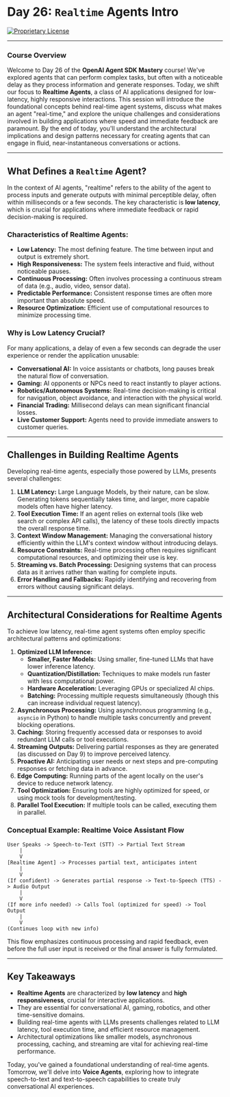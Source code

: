 # Day 26: `Realtime` Agents Intro

[![Proprietary License](https://img.shields.io/badge/license-proprietary-red.svg)](../LICENSE)

---

### **Course Overview**

Welcome to Day 26 of the **OpenAI Agent SDK Mastery** course! We've explored agents that can perform complex tasks, but often with a noticeable delay as they process information and generate responses. Today, we shift our focus to **Realtime Agents**, a class of AI applications designed for low-latency, highly responsive interactions. This session will introduce the foundational concepts behind real-time agent systems, discuss what makes an agent "real-time," and explore the unique challenges and considerations involved in building applications where speed and immediate feedback are paramount. By the end of today, you'll understand the architectural implications and design patterns necessary for creating agents that can engage in fluid, near-instantaneous conversations or actions.

---

## What Defines a `Realtime` Agent?

In the context of AI agents, "realtime" refers to the ability of the agent to process inputs and generate outputs with minimal perceptible delay, often within milliseconds or a few seconds. The key characteristic is **low latency**, which is crucial for applications where immediate feedback or rapid decision-making is required.

### Characteristics of Realtime Agents:

*   **Low Latency:** The most defining feature. The time between input and output is extremely short.
*   **High Responsiveness:** The system feels interactive and fluid, without noticeable pauses.
*   **Continuous Processing:** Often involves processing a continuous stream of data (e.g., audio, video, sensor data).
*   **Predictable Performance:** Consistent response times are often more important than absolute speed.
*   **Resource Optimization:** Efficient use of computational resources to minimize processing time.

### Why is Low Latency Crucial?

For many applications, a delay of even a few seconds can degrade the user experience or render the application unusable:

*   **Conversational AI:** In voice assistants or chatbots, long pauses break the natural flow of conversation.
*   **Gaming:** AI opponents or NPCs need to react instantly to player actions.
*   **Robotics/Autonomous Systems:** Real-time decision-making is critical for navigation, object avoidance, and interaction with the physical world.
*   **Financial Trading:** Millisecond delays can mean significant financial losses.
*   **Live Customer Support:** Agents need to provide immediate answers to customer queries.

---

## Challenges in Building Realtime Agents

Developing real-time agents, especially those powered by LLMs, presents several challenges:

1.  **LLM Latency:** Large Language Models, by their nature, can be slow. Generating tokens sequentially takes time, and larger, more capable models often have higher latency.
2.  **Tool Execution Time:** If an agent relies on external tools (like web search or complex API calls), the latency of these tools directly impacts the overall response time.
3.  **Context Window Management:** Managing the conversational history efficiently within the LLM's context window without introducing delays.
4.  **Resource Constraints:** Real-time processing often requires significant computational resources, and optimizing their use is key.
5.  **Streaming vs. Batch Processing:** Designing systems that can process data as it arrives rather than waiting for complete inputs.
6.  **Error Handling and Fallbacks:** Rapidly identifying and recovering from errors without causing significant delays.

---

## Architectural Considerations for Realtime Agents

To achieve low latency, real-time agent systems often employ specific architectural patterns and optimizations:

1.  **Optimized LLM Inference:**
    *   **Smaller, Faster Models:** Using smaller, fine-tuned LLMs that have lower inference latency.
    *   **Quantization/Distillation:** Techniques to make models run faster with less computational power.
    *   **Hardware Acceleration:** Leveraging GPUs or specialized AI chips.
    *   **Batching:** Processing multiple requests simultaneously (though this can increase individual request latency).
2.  **Asynchronous Processing:** Using asynchronous programming (e.g., `asyncio` in Python) to handle multiple tasks concurrently and prevent blocking operations.
3.  **Caching:** Storing frequently accessed data or responses to avoid redundant LLM calls or tool executions.
4.  **Streaming Outputs:** Delivering partial responses as they are generated (as discussed on Day 9) to improve perceived latency.
5.  **Proactive AI:** Anticipating user needs or next steps and pre-computing responses or fetching data in advance.
6.  **Edge Computing:** Running parts of the agent locally on the user's device to reduce network latency.
7.  **Tool Optimization:** Ensuring tools are highly optimized for speed, or using mock tools for development/testing.
8.  **Parallel Tool Execution:** If multiple tools can be called, executing them in parallel.

### Conceptual Example: Realtime Voice Assistant Flow

```
User Speaks -> Speech-to-Text (STT) -> Partial Text Stream
    |
    V
[Realtime Agent] -> Processes partial text, anticipates intent
    |
    V
(If confident) -> Generates partial response -> Text-to-Speech (TTS) -> Audio Output
    |
    V
(If more info needed) -> Calls Tool (optimized for speed) -> Tool Output
    |
    V
(Continues loop with new info)
```

This flow emphasizes continuous processing and rapid feedback, even before the full user input is received or the final answer is fully formulated.

---

## Key Takeaways

*   **Realtime Agents** are characterized by **low latency** and **high responsiveness**, crucial for interactive applications.
*   They are essential for conversational AI, gaming, robotics, and other time-sensitive domains.
*   Building real-time agents with LLMs presents challenges related to LLM latency, tool execution time, and efficient resource management.
*   Architectural optimizations like smaller models, asynchronous processing, caching, and streaming are vital for achieving real-time performance.

Today, you've gained a foundational understanding of real-time agents. Tomorrow, we'll delve into **Voice Agents**, exploring how to integrate speech-to-text and text-to-speech capabilities to create truly conversational AI experiences.